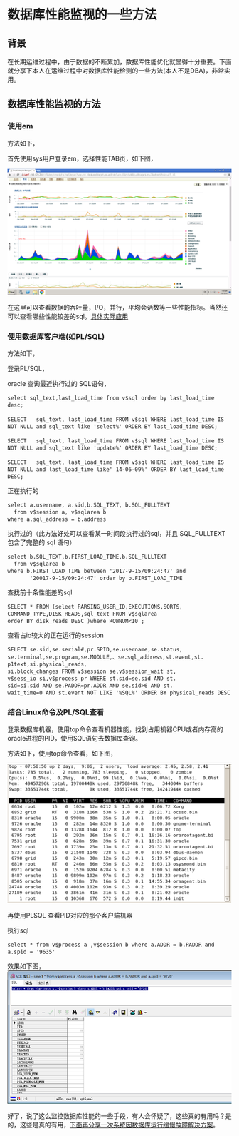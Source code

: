 # 数据库性能监视的一些方法

## 背景
在长期运维过程中，由于数据的不断累加，数据库性能优化就显得十分重要。下面就分享下本人在运维过程中对数据库性能检测的一些方法(本人不是DBA)，非常实用。

## 数据库性能监视的方法

### 使用em

方法如下，

首先使用sys用户登录em，选择性能TAB页，如下图，

 ![](image/db-g.png)

在这里可以查看数据的吞吐量，I/O，并行，平均会话数等一些性能指标。当然还可以查看哪些性能较差的sql。[具体实际应用](https://github.com/numsg/software-maintenance/blob/master/90%20docs/db-sql-1.md)


### 使用数据库客户端(如PL/SQL)

方法如下，

登录PL/SQL，

oracle 查询最近执行过的 SQL语句，

```
select sql_text,last_load_time from v$sql order by last_load_time desc;
 
SELECT   sql_text, last_load_time FROM v$sql WHERE last_load_time IS NOT NULL and sql_text like 'select%' ORDER BY last_load_time DESC;
 
SELECT   sql_text, last_load_time FROM v$sql WHERE last_load_time IS NOT NULL and sql_text like 'update%' ORDER BY last_load_time DESC;
 
SELECT   sql_text, last_load_time FROM v$sql WHERE last_load_time IS NOT NULL and last_load_time like' 14-06-09%' ORDER BY last_load_time DESC;
```

正在执行的
```
select a.username, a.sid,b.SQL_TEXT, b.SQL_FULLTEXT
  from v$session a, v$sqlarea b 
where a.sql_address = b.address 
```

执行过的（此方法好处可以查看某一时间段执行过的sql，并且 SQL_FULLTEXT 包含了完整的 sql 语句）
```
select b.SQL_TEXT,b.FIRST_LOAD_TIME,b.SQL_FULLTEXT
  from v$sqlarea b
where b.FIRST_LOAD_TIME between '2017-9-15/09:24:47' and
       '20017-9-15/09:24:47' order by b.FIRST_LOAD_TIME 
```

查找前十条性能差的sql
```
SELECT * FROM (select PARSING_USER_ID,EXECUTIONS,SORTS, 
COMMAND_TYPE,DISK_READS,sql_text FROM v$sqlarea 
order BY disk_reads DESC )where ROWNUM<10 ; 
```

查看占io较大的正在运行的session 
```
SELECT se.sid,se.serial#,pr.SPID,se.username,se.status, 
se.terminal,se.program,se.MODULE,、se.sql_address,st.event,st. 
p1text,si.physical_reads, 
si.block_changes FROM v$session se,v$session_wait st, 
v$sess_io si,v$process pr WHERE st.sid=se.sid AND st. 
sid=si.sid AND se.PADDR=pr.ADDR AND se.sid>6 AND st. 
wait_time=0 AND st.event NOT LIKE '%SQL%' ORDER BY physical_reads DESC
```

### 结合Linux命令及PL/SQL查看

登录数据库机器，使用top命令查看机器性能，找到占用机器CPU或者内存高的oracle进程的PID，使用SQL语句去数据库查询。

方法如下，使用top命令查看，如下图，

 ![](image/db-i.png)

 再使用PLSQL 查看PID对应的那个客户端机器

 执行sql
 ```
 select * from v$process a ,v$session b where a.ADDR = b.PADDR and a.spid = '9635'
 ```

 效果如下图，
 ![](image/db-j.png)


好了，说了这么监控数据库性能的一些手段，有人会怀疑了，这些真的有用吗？是的，这些是真的有用，[下面再分享一次系统因数据库运行缓慢故障解决方案]((https://github.com/numsg/software-maintenance/blob/master/90%20docs/db-sql-1.md))。
